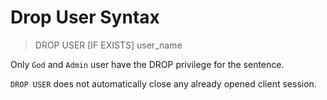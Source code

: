 # Drop User Syntax

> DROP USER [IF EXISTS] user_name

Only `God` and `Admin` user have the DROP privilege for the sentence. 

`DROP USER` does not automatically close any already opened client session.
